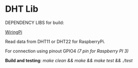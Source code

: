 # DHT Lib 

DEPENDENCY LIBS for build:

[WiringPi](https://github.com/WiringPi/WiringPi)

Read data from DHT11 or DHT22 for RaspberryPi.

For connection using pinout GPIO4 *(7 pin for Raspberry PI 3)*

**Build and testing**: *make clean && make && make test && ./test*
